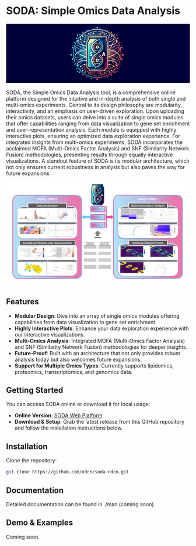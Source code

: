 # SODA: Simple Omics Data Analysis

![SODA Logo](./man/figures/soda_logo.png)

SODA, the Simple Omics Data Analysis tool, is a comprehensive online platform designed for the intuitive and in-depth analysis of both single and multi-omics experiments. Central to its design philosophy are modularity, interactivity, and an emphasis on user-driven exploration. Upon uploading their omics datasets, users can delve into a suite of single omics modules that offer capabilities ranging from data visualization to gene set enrichment and over-representation analysis. Each module is equipped with highly interactive plots, ensuring an optimized data exploration experience. For integrated insights from multi-omics experiments, SODA incorporates the acclaimed MOFA (Multi-Omics Factor Analysis) and SNF (Similarity Network Fusion) methodologies, presenting results through equally interactive visualizations. A standout feature of SODA is its modular architecture, which not only ensures current robustness in analysis but also paves the way for future expansions

![SODA Overview](./man/figures/soda_graphical_abstract.png)

## Features

- **Modular Design**: Dive into an array of single omics modules offering capabilities from data visualization to gene set enrichment.
- **Highly Interactive Plots**: Enhance your data exploration experience with our interactive visualizations.
- **Multi-Omics Analysis**: Integrated MOFA (Multi-Omics Factor Analysis) and SNF (Similarity Network Fusion) methodologies for deeper insights.
- **Future-Proof**: Built with an architecture that not only provides robust analysis today but also welcomes future expansions.
- **Support for Multiple Omics Types**: Currently supports lipidomics, proteomics, transcriptomics, and genomics data.

## Getting Started

You can access SODA online or download it for local usage:

- **Online Version**: [SODA Web Platform](http://h2983352.stratoserver.net/)
- **Download & Setup**: Grab the latest release from this GitHub repository and follow the installation instructions below.

## Installation

Clone the repository:
   ```bash
   git clone https://github.com/ndcn/soda-ndcn.git
   ```

## Documentation

Detailed documentation can be found in ./man (coming soon).

## Demo & Examples

Coming soon.
